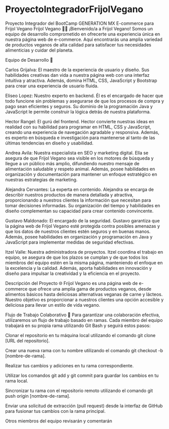 # ProyectoIntegradorFrijolVegano
Proyecto Integrador del BootCamp GENERATION MX E-commerce para Frijol Vegano
Frijol Vegano 🌱🛒
¡Bienvenido/a a Frijol Vegano! Somos un equipo de desarrollo comprometido en ofrecerte una experiencia única en nuestra página web de e-commerce. Aquí encontrarás una amplia variedad de productos veganos de alta calidad para satisfacer tus necesidades alimenticias y cuidar del planeta.

Equipo de Desarrollo 👥

Carlos Grijalva: El maestro de la experiencia de usuario y diseño. Sus habilidades creativas dan vida a nuestra página web con una interfaz intuitiva y atractiva. Además, domina HTML, CSS, JavaScript y Bootstrap para crear una experiencia de usuario fluida.

Eliseo Lopez: Nuestro experto en backend. Él es el encargado de hacer que todo funcione sin problemas y asegurarse de que los procesos de compra y pago sean eficientes y seguros. Su dominio de la programación Java y JavaScript le permite construir la lógica detrás de nuestra plataforma.

Hector Rangel: El gurú del frontend. Hector convierte nuestras ideas en realidad con su habilidad para programar en HTML, CSS y JavaScript, creando una experiencia de navegación agradable y responsiva. Además, es experto en búsqueda e investigación para mantenerse al tanto de las últimas tendencias en diseño y usabilidad.

Andrea Avila: Nuestra especialista en SEO y marketing digital. Ella se asegura de que Frijol Vegano sea visible en los motores de búsqueda y llegue a un público más amplio, difundiendo nuestro mensaje de alimentación saludable y respeto animal. Además, posee habilidades en organización y documentación para mantener un enfoque estratégico en nuestras estrategias de marketing.

Alejandra Cervantes: La experta en contenido. Alejandra se encarga de describir nuestros productos de manera detallada y atractiva, proporcionando a nuestros clientes la información que necesitan para tomar decisiones informadas. Su organización del tiempo y habilidades en diseño complementan su capacidad para crear contenido convincente.

Gustavo Maldonado: El encargado de la seguridad. Gustavo garantiza que la página web de Frijol Vegano esté protegida contra posibles amenazas y que los datos de nuestros clientes estén seguros y en buenas manos. Además, posee habilidades en organización y programación en Java y JavaScript para implementar medidas de seguridad efectivas.

Itzel Valle: Nuestra administradora de proyectos. Itzel coordina el trabajo en equipo, se asegura de que los plazos se cumplan y de que todos los miembros del equipo estén en la misma página, manteniendo el enfoque en la excelencia y la calidad. Además, aporta habilidades en innovación y diseño para impulsar la creatividad y la eficiencia en el proyecto.

Descripción del Proyecto 🌐
Frijol Vegano es una página web de e-commerce que ofrece una amplia gama de productos veganos, desde alimentos básicos hasta deliciosas alternativas veganas de carne y lácteos. Nuestro objetivo es proporcionar a nuestros clientes una opción accesible y deliciosa para llevar un estilo de vida vegano.

Flujo de Trabajo Colaborativo 🤝
Para garantizar una colaboración efectiva, utilizaremos un flujo de trabajo basado en ramas. Cada miembro del equipo trabajará en su propia rama utilizando Git Bash y seguirá estos pasos:

Clonar el repositorio en tu máquina local utilizando el comando git clone [URL del repositorio].

Crear una nueva rama con tu nombre utilizando el comando git checkout -b [nombre-de-rama].

Realizar tus cambios y adiciones en tu rama correspondiente.

Utilizar los comandos git add y git commit para guardar los cambios en tu rama local.

Sincronizar tu rama con el repositorio remoto utilizando el comando git push origin [nombre-de-rama].

Enviar una solicitud de extracción (pull request) desde la interfaz de GitHub para fusionar tus cambios con la rama principal.

Otros miembros del equipo revisarán y comentarán
